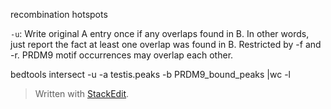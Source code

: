 recombination hotspots

`-u`: Write original A entry once if any overlaps found in B. In other words, just report the fact at least one overlap was found in B. Restricted by -f and -r. PRDM9 motif occurrences may overlap each other.

bedtools intersect -u -a testis.peaks -b PRDM9_bound_peaks |wc -l

> Written with [StackEdit](https://stackedit.io/).
<!--stackedit_data:
eyJoaXN0b3J5IjpbLTE1OTczNjc3MzQsMTMxMTA5NDI4MSwtMj
AxMzQ2MjcxOCwtMjEzOTc2Mjg0Nyw3MzA5OTgxMTZdfQ==
-->